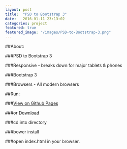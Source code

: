 ```yaml
---
layout: post
title:  "PSD to Bootstrap 3"
date:   2016-01-11 23:13:02
categories: project
featured: true
featured_image: "/images/PSD-to-Bootstrap-3.png"
---
```



##About:

###PSD to Bootstrap 3

###Responsive - breaks down for major tablets & phones

###Bootstrap 3

###Browsers - All modern browsers

##Run:

###[View on Github Pages](http://jaroot32.github.io/MechanixSite/)

###or [Download](https://github.com/jaroot32/MechanixSite)

###cd into directory

###bower install

###open index.html in your browser.